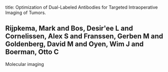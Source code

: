 title: Optimization of Dual-Labeled Antibodies for Targeted Intraoperative Imaging of Tumors.

## Rijpkema, Mark and Bos, Desir'ee L and Cornelissen, Alex S and Franssen, Gerben M and Goldenberg, David M and Oyen, Wim J and Boerman, Otto C
Molecular imaging

